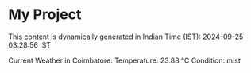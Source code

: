 # My Project

This content is dynamically generated in Indian Time (IST): 2024-09-25 03:28:56 IST


Current Weather in Coimbatore:
Temperature: 23.88 °C
Condition: mist
